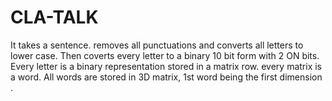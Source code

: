 CLA-TALK
========

It takes a sentence. removes all punctuations and converts all letters to lower case. Then coverts every letter to a binary 10 bit form with 2 ON bits. Every letter is a binary representation stored in a matrix row. every matrix is a word. All words are stored in 3D matrix, 1st word being the first dimension .
